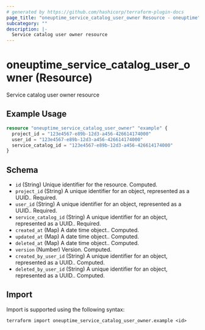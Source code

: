 ```yaml
---
# generated by https://github.com/hashicorp/terraform-plugin-docs
page_title: "oneuptime_service_catalog_user_owner Resource - oneuptime"
subcategory: ""
description: |-
  Service catalog user owner resource
---
```


# oneuptime_service_catalog_user_owner (Resource)

Service catalog user owner resource

## Example Usage

```terraform
resource "oneuptime_service_catalog_user_owner" "example" {
  project_id = "123e4567-e89b-12d3-a456-426614174000"
  user_id = "123e4567-e89b-12d3-a456-426614174000"
  service_catalog_id = "123e4567-e89b-12d3-a456-426614174000"
}
```

## Schema

- `id` (String) Unique identifier for the resource. Computed.
- `project_id` (String) A unique identifier for an object, represented as a UUID.. Required.
- `user_id` (String) A unique identifier for an object, represented as a UUID.. Required.
- `service_catalog_id` (String) A unique identifier for an object, represented as a UUID.. Required.
- `created_at` (Map) A date time object.. Computed.
- `updated_at` (Map) A date time object.. Computed.
- `deleted_at` (Map) A date time object.. Computed.
- `version` (Number) Version. Computed.
- `created_by_user_id` (String) A unique identifier for an object, represented as a UUID.. Computed.
- `deleted_by_user_id` (String) A unique identifier for an object, represented as a UUID.. Computed.

## Import

Import is supported using the following syntax:

```shell
terraform import oneuptime_service_catalog_user_owner.example <id>
```
